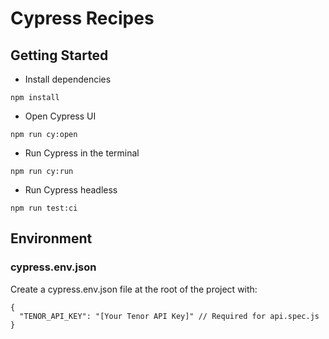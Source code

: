 # Cypress Recipes

## Getting Started

- Install dependencies
```
npm install
```
- Open Cypress UI
```
npm run cy:open
```
- Run Cypress in the terminal
```
npm run cy:run
```
- Run Cypress headless
```
npm run test:ci
```

## Environment

### cypress.env.json

Create a cypress.env.json file at the root of the project with:

```
{
  "TENOR_API_KEY": "[Your Tenor API Key]" // Required for api.spec.js
}
```